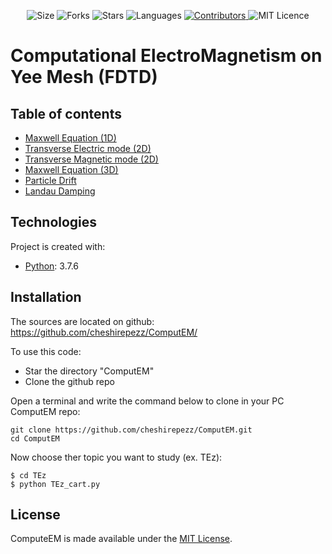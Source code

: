 <!-- Meta-Badges -->
</p>

<p align="center">
    <img alt="Size" src="https://img.shields.io/github/repo-size/cheshirepezz/ComputEM">
  </a>
  <img alt="Forks" src="https://img.shields.io/github/forks/cheshirepezz/ComputEM">
  </a>
  <img alt="Stars" src="https://img.shields.io/github/stars/cheshirepezz/ComputEM">
  </a>
  <img alt="Languages" src="https://img.shields.io/github/languages/count/cheshirepezz/ComputEM">
  </a>
  <a href="https://github.com/cheshirepezz/ComputEM/graphs/contributors">
    <img alt="Contributors" src="https://img.shields.io/github/contributors/cheshirepezz/ComputEM">
  </a>
  <img alt="MIT Licence" src="https://img.shields.io/github/license/cheshirepezz/ComputEM">
  </a>
  
</p>

# Computational ElectroMagnetism on Yee Mesh (FDTD)

## Table of contents
* [Maxwell Equation (1D)](https://github.com/cheshirepezz/ComputEM/tree/master/Maxwell1D)
* [Transverse Electric mode (2D)](https://github.com/cheshirepezz/ComputEM/tree/master/TEz)
* [Transverse Magnetic mode (2D)](https://github.com/cheshirepezz/ComputEM/tree/master/TMz)
* [Maxwell Equation (3D)](https://github.com/cheshirepezz/ComputEM/tree/master/Maxwell3D)
* [Particle Drift](https://github.com/cheshirepezz/ComputEM/tree/master/Drift)
* [Landau Damping](https://github.com/cheshirepezz/ComputEM/tree/master/Landau_Damping)


## Technologies
Project is created with:
* [Python](https://www.python.org/): 3.7.6
	
## Installation

The sources are located on github: https://github.com/cheshirepezz/ComputEM/

To use this code:
* Star the directory "ComputEM" 
* Clone the github repo

Open a terminal and write the command below to clone in your PC ComputEM repo:

```
git clone https://github.com/cheshirepezz/ComputEM.git
cd ComputEM
```
Now choose ther topic you want to study (ex. TEz):

```
$ cd TEz
$ python TEz_cart.py
```
## License

ComputeEM is made available under the [MIT License](https://github.com/cheshirepezz/ComputEM/blob/master/LICENSE).
